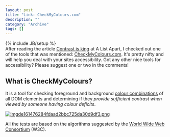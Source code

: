 ```yaml
--- 
layout: post 
title: "Link: CheckMyColours.com"
description: ""
category: "Archive"
tags: []
---
```

{% include JB/setup %}  
After reading the article <a href="http://www.alistapart.com/articles/contrast-is-king/">Contrast is king</a> at A List Apart, I checked out one of the tools that was mentioned: <a href="http://www.checkmycolours.com/">CheckMyColours.com</a>. It's pretty nifty and will help you deal with your sites accessibility. Got any other nice tools for accessibility? Please suggest one or two in the comments!
## What is CheckMyColours?

It is a tool for checking foreground and background <a href="http://phun-ky.net/2010/03/link-kuler-by-adobe">colour combinations</a> of all DOM elements and determining if they <em>provide sufficient contrast when viewed by someone having colour deficits</em>.
 
 
<a href="http://cdn.phun-ky.net/img/blog/imgde161476284fdaad2bbc725da30d9df3.png" rel="lightbox[article]" title=""><img class="reflect rheight15" src="http://cdn.phun-ky.net/img/blog/imgde161476284fdaad2bbc725da30d9df3.png" alt="imgde161476284fdaad2bbc725da30d9df3.png" title="" /></a>


All the tests are based on the algorithms suggested by the <a href="http://www.w3c.org">World Wide Web Consortium</a> (W3C).